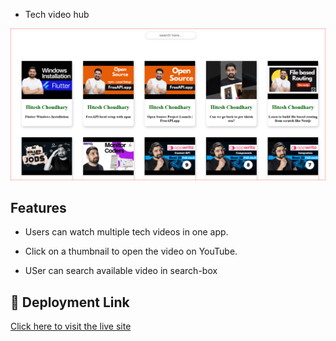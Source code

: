 
* Tech video hub

![alt text](Capture.PNG)


## Features

- Users can watch multiple tech videos in one app.

- Click on a thumbnail to open the video on YouTube.

- USer can search available video in search-box


## 🔗 Deployment Link
[Click here to visit the live site](https://tech-video-hub.onrender.com)
